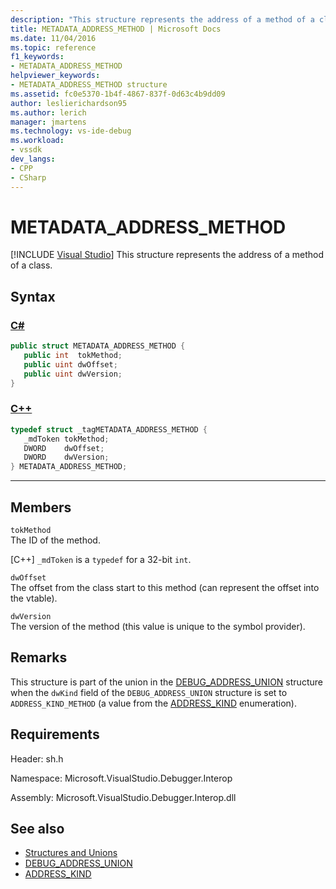 ```yaml
---
description: "This structure represents the address of a method of a class."
title: METADATA_ADDRESS_METHOD | Microsoft Docs
ms.date: 11/04/2016
ms.topic: reference
f1_keywords:
- METADATA_ADDRESS_METHOD
helpviewer_keywords:
- METADATA_ADDRESS_METHOD structure
ms.assetid: fc0e5370-1b4f-4867-837f-0d63c4b9dd09
author: leslierichardson95
ms.author: lerich
manager: jmartens
ms.technology: vs-ide-debug
ms.workload:
- vssdk
dev_langs:
- CPP
- CSharp
---
```

# METADATA_ADDRESS_METHOD

 [!INCLUDE [Visual Studio](~/includes/applies-to-version/vs-windows-only.md)]
This structure represents the address of a method of a class.

## Syntax

### [C#](#tab/csharp)
```csharp
public struct METADATA_ADDRESS_METHOD {
   public int  tokMethod;
   public uint dwOffset;
   public uint dwVersion;
}
```
### [C++](#tab/cpp)
```cpp
typedef struct _tagMETADATA_ADDRESS_METHOD {
   _mdToken tokMethod;
   DWORD    dwOffset;
   DWORD    dwVersion;
} METADATA_ADDRESS_METHOD;
```
---

## Members
 `tokMethod`\
 The ID of the method.

 [C++] `_mdToken` is a `typedef` for a 32-bit `int`.

 `dwOffset`\
 The offset from the class start to this method (can represent the offset into the vtable).

 `dwVersion`\
 The version of the method (this value is unique to the symbol provider).

## Remarks
 This structure is part of the union in the [DEBUG_ADDRESS_UNION](../../../extensibility/debugger/reference/debug-address-union.md) structure when the `dwKind` field of the `DEBUG_ADDRESS_UNION` structure is set to `ADDRESS_KIND_METHOD` (a value from the [ADDRESS_KIND](../../../extensibility/debugger/reference/address-kind.md) enumeration).

## Requirements
 Header: sh.h

 Namespace: Microsoft.VisualStudio.Debugger.Interop

 Assembly: Microsoft.VisualStudio.Debugger.Interop.dll

## See also
- [Structures and Unions](../../../extensibility/debugger/reference/structures-and-unions.md)
- [DEBUG_ADDRESS_UNION](../../../extensibility/debugger/reference/debug-address-union.md)
- [ADDRESS_KIND](../../../extensibility/debugger/reference/address-kind.md)

